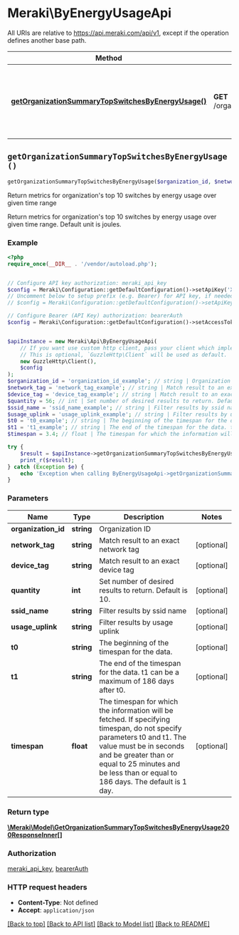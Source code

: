 # Meraki\ByEnergyUsageApi

All URIs are relative to https://api.meraki.com/api/v1, except if the operation defines another base path.

| Method | HTTP request | Description |
| ------------- | ------------- | ------------- |
| [**getOrganizationSummaryTopSwitchesByEnergyUsage()**](ByEnergyUsageApi.md#getOrganizationSummaryTopSwitchesByEnergyUsage) | **GET** /organizations/{organizationId}/summary/top/switches/byEnergyUsage | Return metrics for organization&#39;s top 10 switches by energy usage over given time range |


## `getOrganizationSummaryTopSwitchesByEnergyUsage()`

```php
getOrganizationSummaryTopSwitchesByEnergyUsage($organization_id, $network_tag, $device_tag, $quantity, $ssid_name, $usage_uplink, $t0, $t1, $timespan): \Meraki\Model\GetOrganizationSummaryTopSwitchesByEnergyUsage200ResponseInner[]
```

Return metrics for organization's top 10 switches by energy usage over given time range

Return metrics for organization's top 10 switches by energy usage over given time range. Default unit is joules.

### Example

```php
<?php
require_once(__DIR__ . '/vendor/autoload.php');


// Configure API key authorization: meraki_api_key
$config = Meraki\Configuration::getDefaultConfiguration()->setApiKey('X-Cisco-Meraki-API-Key', 'YOUR_API_KEY');
// Uncomment below to setup prefix (e.g. Bearer) for API key, if needed
// $config = Meraki\Configuration::getDefaultConfiguration()->setApiKeyPrefix('X-Cisco-Meraki-API-Key', 'Bearer');

// Configure Bearer (API Key) authorization: bearerAuth
$config = Meraki\Configuration::getDefaultConfiguration()->setAccessToken('YOUR_ACCESS_TOKEN');


$apiInstance = new Meraki\Api\ByEnergyUsageApi(
    // If you want use custom http client, pass your client which implements `GuzzleHttp\ClientInterface`.
    // This is optional, `GuzzleHttp\Client` will be used as default.
    new GuzzleHttp\Client(),
    $config
);
$organization_id = 'organization_id_example'; // string | Organization ID
$network_tag = 'network_tag_example'; // string | Match result to an exact network tag
$device_tag = 'device_tag_example'; // string | Match result to an exact device tag
$quantity = 56; // int | Set number of desired results to return. Default is 10.
$ssid_name = 'ssid_name_example'; // string | Filter results by ssid name
$usage_uplink = 'usage_uplink_example'; // string | Filter results by usage uplink
$t0 = 't0_example'; // string | The beginning of the timespan for the data.
$t1 = 't1_example'; // string | The end of the timespan for the data. t1 can be a maximum of 186 days after t0.
$timespan = 3.4; // float | The timespan for which the information will be fetched. If specifying timespan, do not specify parameters t0 and t1. The value must be in seconds and be greater than or equal to 25 minutes and be less than or equal to 186 days. The default is 1 day.

try {
    $result = $apiInstance->getOrganizationSummaryTopSwitchesByEnergyUsage($organization_id, $network_tag, $device_tag, $quantity, $ssid_name, $usage_uplink, $t0, $t1, $timespan);
    print_r($result);
} catch (Exception $e) {
    echo 'Exception when calling ByEnergyUsageApi->getOrganizationSummaryTopSwitchesByEnergyUsage: ', $e->getMessage(), PHP_EOL;
}
```

### Parameters

| Name | Type | Description  | Notes |
| ------------- | ------------- | ------------- | ------------- |
| **organization_id** | **string**| Organization ID | |
| **network_tag** | **string**| Match result to an exact network tag | [optional] |
| **device_tag** | **string**| Match result to an exact device tag | [optional] |
| **quantity** | **int**| Set number of desired results to return. Default is 10. | [optional] |
| **ssid_name** | **string**| Filter results by ssid name | [optional] |
| **usage_uplink** | **string**| Filter results by usage uplink | [optional] |
| **t0** | **string**| The beginning of the timespan for the data. | [optional] |
| **t1** | **string**| The end of the timespan for the data. t1 can be a maximum of 186 days after t0. | [optional] |
| **timespan** | **float**| The timespan for which the information will be fetched. If specifying timespan, do not specify parameters t0 and t1. The value must be in seconds and be greater than or equal to 25 minutes and be less than or equal to 186 days. The default is 1 day. | [optional] |

### Return type

[**\Meraki\Model\GetOrganizationSummaryTopSwitchesByEnergyUsage200ResponseInner[]**](../Model/GetOrganizationSummaryTopSwitchesByEnergyUsage200ResponseInner.md)

### Authorization

[meraki_api_key](../../README.md#meraki_api_key), [bearerAuth](../../README.md#bearerAuth)

### HTTP request headers

- **Content-Type**: Not defined
- **Accept**: `application/json`

[[Back to top]](#) [[Back to API list]](../../README.md#endpoints)
[[Back to Model list]](../../README.md#models)
[[Back to README]](../../README.md)
